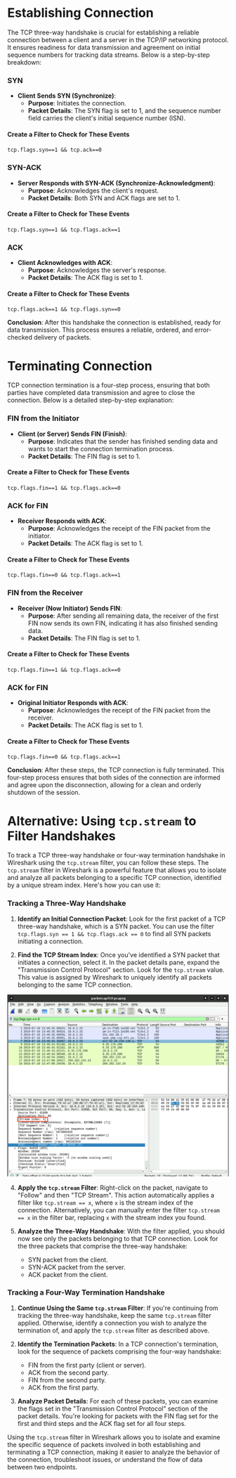 # Establishing Connection

The TCP three-way handshake is crucial for establishing a reliable connection between a client and a server in the TCP/IP networking protocol. It ensures readiness for data transmission and agreement on initial sequence numbers for tracking data streams. Below is a step-by-step breakdown:

### SYN

- **Client Sends SYN (Synchronize)**:
  - **Purpose**: Initiates the connection.
  - **Packet Details**: The SYN flag is set to 1, and the sequence number field carries the client's initial sequence number (ISN).

#### Create a Filter to Check for These Events
```
tcp.flags.syn==1 && tcp.ack==0
```

### SYN-ACK

- **Server Responds with SYN-ACK (Synchronize-Acknowledgment)**:
  - **Purpose**: Acknowledges the client's request.
  - **Packet Details**: Both SYN and ACK flags are set to 1.

#### Create a Filter to Check for These Events
```
tcp.flags.syn==1 && tcp.flags.ack==1
```

### ACK

- **Client Acknowledges with ACK**:
  - **Purpose**: Acknowledges the server's response.
  - **Packet Details**: The ACK flag is set to 1.

#### Create a Filter to Check for These Events
```
tcp.flags.ack==1 && tcp.flags.syn==0
```

**Conclusion**: After this handshake the connection is established, ready for data transmission. This process ensures a reliable, ordered, and error-checked delivery of packets.

# Terminating Connection

TCP connection termination is a four-step process, ensuring that both parties have completed data transmission and agree to close the connection. Below is a detailed step-by-step explanation:

### FIN from the Initiator

- **Client (or Server) Sends FIN (Finish)**:
  - **Purpose**: Indicates that the sender has finished sending data and wants to start the connection termination process.
  - **Packet Details**: The FIN flag is set to 1.

#### Create a Filter to Check for These Events
```
tcp.flags.fin==1 && tcp.flags.ack==0
```

### ACK for FIN

- **Receiver Responds with ACK**:
  - **Purpose**: Acknowledges the receipt of the FIN packet from the initiator.
  - **Packet Details**: The ACK flag is set to 1.

#### Create a Filter to Check for These Events
```
tcp.flags.fin==0 && tcp.flags.ack==1
```
### FIN from the Receiver

- **Receiver (Now Initiator) Sends FIN**:
  - **Purpose**: After sending all remaining data, the receiver of the first FIN now sends its own FIN, indicating it has also finished sending data.
  - **Packet Details**: The FIN flag is set to 1.

#### Create a Filter to Check for These Events
```
tcp.flags.fin==1 && tcp.flags.ack==0
```
### ACK for FIN

- **Original Initiator Responds with ACK**:
  - **Purpose**: Acknowledges the receipt of the FIN packet from the receiver.
  - **Packet Details**: The ACK flag is set to 1.

#### Create a Filter to Check for These Events
```
tcp.flags.fin==0 && tcp.flags.ack==1
```

**Conclusion**: After these steps, the TCP connection is fully terminated. This four-step process ensures that both sides of the connection are informed and agree upon the disconnection, allowing for a clean and orderly shutdown of the session.


# Alternative: Using `tcp.stream` to Filter Handshakes

To track a TCP three-way handshake or four-way termination handshake in Wireshark using the `tcp.stream` filter, you can follow these steps. The `tcp.stream` filter in Wireshark is a powerful feature that allows you to isolate and analyze all packets belonging to a specific TCP connection, identified by a unique stream index. Here's how you can use it:

### Tracking a Three-Way Handshake

1. **Identify an Initial Connection Packet**: Look for the first packet of a TCP three-way handshake, which is a SYN packet. You can use the filter `tcp.flags.syn == 1 && tcp.flags.ack == 0` to find all SYN packets initiating a connection.

2. **Find the TCP Stream Index**: Once you've identified a SYN packet that initiates a connection, select it. In the packet details pane, expand the "Transmission Control Protocol" section. Look for the `tcp.stream` value. This value is assigned by Wireshark to uniquely identify all packets belonging to the same TCP connection.

![Stream Index](/Networking/assets/stream_index.png)

4. **Apply the `tcp.stream` Filter**: Right-click on the packet, navigate to "Follow" and then "TCP Stream". This action automatically applies a filter like `tcp.stream == x`, where `x` is the stream index of the connection. Alternatively, you can manually enter the filter `tcp.stream == x` in the filter bar, replacing `x` with the stream index you found.

5. **Analyze the Three-Way Handshake**: With the filter applied, you should now see only the packets belonging to that TCP connection. Look for the three packets that comprise the three-way handshake:
   - SYN packet from the client.
   - SYN-ACK packet from the server.
   - ACK packet from the client.

### Tracking a Four-Way Termination Handshake

1. **Continue Using the Same `tcp.stream` Filter**: If you're continuing from tracking the three-way handshake, keep the same `tcp.stream` filter applied. Otherwise, identify a connection you wish to analyze the termination of, and apply the `tcp.stream` filter as described above.

2. **Identify the Termination Packets**: In a TCP connection's termination, look for the sequence of packets comprising the four-way handshake:
   - FIN from the first party (client or server).
   - ACK from the second party.
   - FIN from the second party.
   - ACK from the first party.

3. **Analyze Packet Details**: For each of these packets, you can examine the flags set in the "Transmission Control Protocol" section of the packet details. You're looking for packets with the FIN flag set for the first and third steps and the ACK flag set for all four steps.

Using the `tcp.stream` filter in Wireshark allows you to isolate and examine the specific sequence of packets involved in both establishing and terminating a TCP connection, making it easier to analyze the behavior of the connection, troubleshoot issues, or understand the flow of data between two endpoints.
